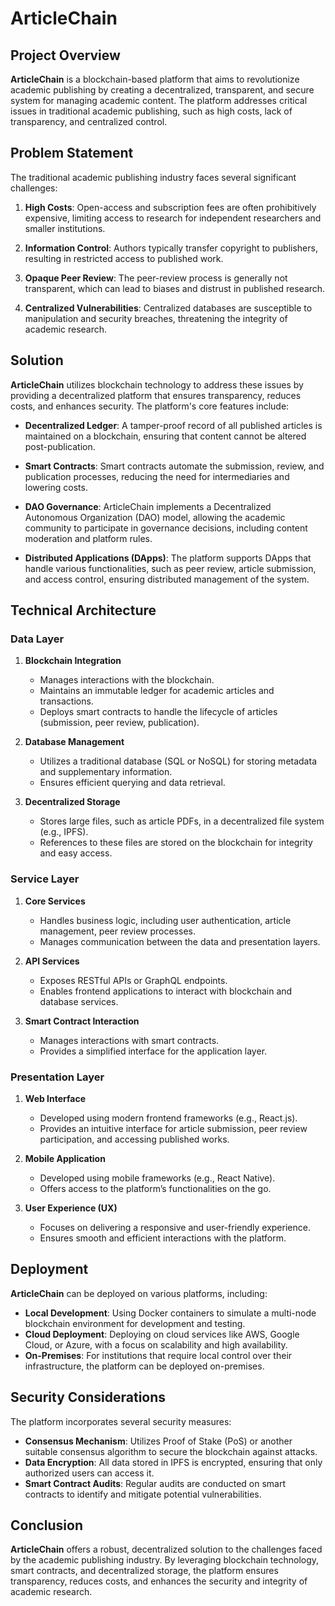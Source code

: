 # ArticleChain

## Project Overview
**ArticleChain** is a blockchain-based platform that aims to revolutionize academic publishing by creating a decentralized, transparent, and secure system for managing academic content. The platform addresses critical issues in traditional academic publishing, such as high costs, lack of transparency, and centralized control.

## Problem Statement
The traditional academic publishing industry faces several significant challenges:

1. **High Costs**: Open-access and subscription fees are often prohibitively expensive, limiting access to research for independent researchers and smaller institutions.

2. **Information Control**: Authors typically transfer copyright to publishers, resulting in restricted access to published work.

3. **Opaque Peer Review**: The peer-review process is generally not transparent, which can lead to biases and distrust in published research.

4. **Centralized Vulnerabilities**: Centralized databases are susceptible to manipulation and security breaches, threatening the integrity of academic research.

## Solution
**ArticleChain** utilizes blockchain technology to address these issues by providing a decentralized platform that ensures transparency, reduces costs, and enhances security. The platform's core features include:

- **Decentralized Ledger**: A tamper-proof record of all published articles is maintained on a blockchain, ensuring that content cannot be altered post-publication.

- **Smart Contracts**: Smart contracts automate the submission, review, and publication processes, reducing the need for intermediaries and lowering costs.

- **DAO Governance**: ArticleChain implements a Decentralized Autonomous Organization (DAO) model, allowing the academic community to participate in governance decisions, including content moderation and platform rules.

- **Distributed Applications (DApps)**: The platform supports DApps that handle various functionalities, such as peer review, article submission, and access control, ensuring distributed management of the system.

## Technical Architecture

### Data Layer

1. **Blockchain Integration**
   - Manages interactions with the blockchain.
   - Maintains an immutable ledger for academic articles and transactions.
   - Deploys smart contracts to handle the lifecycle of articles (submission, peer review, publication).

2. **Database Management**
   - Utilizes a traditional database (SQL or NoSQL) for storing metadata and supplementary information.
   - Ensures efficient querying and data retrieval.

3. **Decentralized Storage**
   - Stores large files, such as article PDFs, in a decentralized file system (e.g., IPFS).
   - References to these files are stored on the blockchain for integrity and easy access.

### Service Layer

1. **Core Services**
   - Handles business logic, including user authentication, article management, peer review processes.
   - Manages communication between the data and presentation layers.

2. **API Services**
   - Exposes RESTful APIs or GraphQL endpoints.
   - Enables frontend applications to interact with blockchain and database services.

3. **Smart Contract Interaction**
   - Manages interactions with smart contracts.
   - Provides a simplified interface for the application layer.

### Presentation Layer

1. **Web Interface**
   - Developed using modern frontend frameworks (e.g., React.js).
   - Provides an intuitive interface for article submission, peer review participation, and accessing published works.

2. **Mobile Application**
   - Developed using mobile frameworks (e.g., React Native).
   - Offers access to the platform’s functionalities on the go.

3. **User Experience (UX)**
   - Focuses on delivering a responsive and user-friendly experience.
   - Ensures smooth and efficient interactions with the platform.

## Deployment
**ArticleChain** can be deployed on various platforms, including:

- **Local Development**: Using Docker containers to simulate a multi-node blockchain environment for development and testing.
- **Cloud Deployment**: Deploying on cloud services like AWS, Google Cloud, or Azure, with a focus on scalability and high availability.
- **On-Premises**: For institutions that require local control over their infrastructure, the platform can be deployed on-premises.

## Security Considerations
The platform incorporates several security measures:

- **Consensus Mechanism**: Utilizes Proof of Stake (PoS) or another suitable consensus algorithm to secure the blockchain against attacks.
- **Data Encryption**: All data stored in IPFS is encrypted, ensuring that only authorized users can access it.
- **Smart Contract Audits**: Regular audits are conducted on smart contracts to identify and mitigate potential vulnerabilities.

## Conclusion
**ArticleChain** offers a robust, decentralized solution to the challenges faced by the academic publishing industry. By leveraging blockchain technology, smart contracts, and decentralized storage, the platform ensures transparency, reduces costs, and enhances the security and integrity of academic research.

